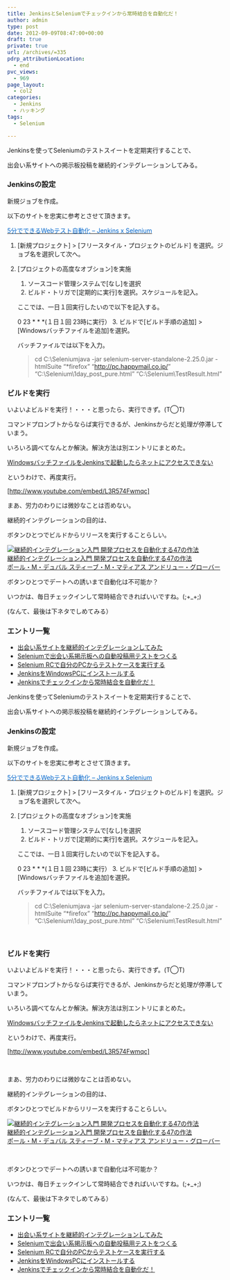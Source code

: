 ```yaml
---
title: JenkinsとSeleniumでチェックインから常時結合を自動化だ！
author: admin
type: post
date: 2012-09-09T08:47:00+00:00
draft: true
private: true
url: /archives/=335
pdrp_attributionLocation:
  - end
pvc_views:
  - 969
page_layout:
  - col2
categories:
  - Jenkins
  - ハッキング
tags:
  - Selenium

---
```

<!--:ja-->Jenkinsを使ってSeleniumのテストスイートを定期実行することで、


  
出会い系サイトへの掲示板投稿を継続的インテグレーションしてみる。

### Jenkinsの設定

新規ジョブを作成。
  
以下のサイトを忠実に参考とさせて頂きます。

[<span style="color: #0066cc;">5分でできるWebテスト自動化 &#8211; Jenkins x Selenium</span>][1]

  1. [新規プロジェクト] > [フリースタイル・プロジェクトのビルド] を選択。ジョブ名を選択して次へ。
  2. [プロジェクトの高度なオブション]を実施 
      1. ソースコード管理システムで[なし]を選択
      2. ビルド・トリガで[定期的に実行]を選択。スケジュールを記入。
  
        ここでは、一日１回実行したいので以下を記入する。
  
        0 23 \* \* *(１日１回 23時に実行）
      3. ビルドで[ビルド手順の追加] > [Windowsバッチファイルを追加]を選択。
  
        バッチファイルでは以下を入力。</p> 
        > cd C:\Seleniumjava -jar selenium-server-standalone-2.25.0.jar -htmlSuite &#8220;*firefox&#8221; &#8220;<http://pc.happymail.co.jp/>&#8221; &#8220;C:\Selenium\1day\_post\_pure.html&#8221; &#8220;C:\Selenium\TestResult.html&#8221;

### ビルドを実行

いよいよビルドを実行！・・・と思ったら、実行できず。(T◯T)
  
コマンドプロンブトからならば実行できるが、Jenkinsからだと処理が停滞していまう。

いろいろ調べてなんとか解決。解決方法は別エントリにまとめた。
  
[WindowsバッチファイルをJenkinsで起動したらネットにアクセスできない][2]

というわけで、再度実行。
  
[http://www.youtube.com/embed/L3R574Fwmqc]

まあ、労力のわりには微妙なことは否めない。
  
継続的インテグレーションの目的は、
  
ボタンひとつでビルドからリリースを実行することらしい。

<div class="wlWriterEditableSmartContent" id="scid:81867AAF-BB02-476b-AE5D-12BDAC2E750D:408c1df5-8284-4009-ae4d-8b656a7732f7" style="margin: 0px; display: inline; float: none; padding: 0px;">
  <a href="http://www.amazon.co.jp/exec/obidos/ASIN/482228395X/sleephacker-22/ref=nosim" target="_blank"><img alt="継続的インテグレーション入門 開発プロセスを自動化する47の作法" src="http://ecx.images-amazon.com/images/I/51w7z1%2BBLXL._SL160_.jpg" /><br /> 継続的インテグレーション入門 開発プロセスを自動化する47の作法<br /> ポール・M・デュバル スティーブ・M・マティアス アンドリュー・グローバー </a>
</div>

ボタンひとつでデートへの誘いまで自動化は不可能か？
  
いつかは、毎日チェックインして常時結合できればいいですね。(;+_+;)
  
(なんて、最後は下ネタでしめてみる）

### エントリ一覧

  * [出会い系サイトを継続的インテグレーションしてみた][3]
  * [Seleniumで出会い系掲示板への自動投稿用テストをつくる][4]
  * [Selenium RCで自分のPCからテストケースを実行する][5]
  * [JenkinsをWindowsPCにインストールする][5]
  * [Jenkinsでチェックインから常時結合を自動化だ！][6]

<div id="fastlookup_top">
</div>

<!--:-->

<!--:en-->Jenkinsを使ってSeleniumのテストスイートを定期実行することで、


  
出会い系サイトへの掲示板投稿を継続的インテグレーションしてみる。

### Jenkinsの設定

新規ジョブを作成。
  
以下のサイトを忠実に参考とさせて頂きます。

[<span style="color: #0066cc;">5分でできるWebテスト自動化 &#8211; Jenkins x Selenium</span>][1]

  1. [新規プロジェクト] > [フリースタイル・プロジェクトのビルド] を選択。ジョブ名を選択して次へ。
  2. [プロジェクトの高度なオブション]を実施 
      1. ソースコード管理システムで[なし]を選択
      2. ビルド・トリガで[定期的に実行]を選択。スケジュールを記入。
  
        ここでは、一日１回実行したいので以下を記入する。
  
        0 23 \* \* *(１日１回 23時に実行）
      3. ビルドで[ビルド手順の追加] > [Windowsバッチファイルを追加]を選択。
  
        バッチファイルでは以下を入力。</p> 
        > cd C:\Seleniumjava -jar selenium-server-standalone-2.25.0.jar -htmlSuite &#8220;*firefox&#8221; &#8220;<http://pc.happymail.co.jp/>&#8221; &#8220;C:\Selenium\1day\_post\_pure.html&#8221; &#8220;C:\Selenium\TestResult.html&#8221;

 

### ビルドを実行

いよいよビルドを実行！・・・と思ったら、実行できず。(T◯T)
  
コマンドプロンブトからならば実行できるが、Jenkinsからだと処理が停滞していまう。

いろいろ調べてなんとか解決。解決方法は別エントリにまとめた。
  
[WindowsバッチファイルをJenkinsで起動したらネットにアクセスできない][2]

というわけで、再度実行。
  
[http://www.youtube.com/embed/L3R574Fwmqc]
  
 

まあ、労力のわりには微妙なことは否めない。
  
継続的インテグレーションの目的は、
  
ボタンひとつでビルドからリリースを実行することらしい。

<div id="scid:81867AAF-BB02-476b-AE5D-12BDAC2E750D:408c1df5-8284-4009-ae4d-8b656a7732f7" class="wlWriterEditableSmartContent" style="margin: 0px; display: inline; float: none; padding: 0px;">
  <a href="http://www.amazon.co.jp/exec/obidos/ASIN/482228395X/sleephacker-22/ref=nosim" target="_blank"><img src="http://ecx.images-amazon.com/images/I/51w7z1%2BBLXL._SL160_.jpg" alt="継続的インテグレーション入門 開発プロセスを自動化する47の作法" /><br /> 継続的インテグレーション入門 開発プロセスを自動化する47の作法<br /> ポール・M・デュバル スティーブ・M・マティアス アンドリュー・グローバー </a>
</div>

 

ボタンひとつでデートへの誘いまで自動化は不可能か？
  
いつかは、毎日チェックインして常時結合できればいいですね。(;+_+;)
  
(なんて、最後は下ネタでしめてみる）

### エントリ一覧

  * [出会い系サイトを継続的インテグレーションしてみた][3]
  * [Seleniumで出会い系掲示板への自動投稿用テストをつくる][4]
  * [Selenium RCで自分のPCからテストケースを実行する][5]
  * [JenkinsをWindowsPCにインストールする][5]
  * [Jenkinsでチェックインから常時結合を自動化だ！][6]

<div id="fastlookup_top">
</div>

<!--:-->

 [1]: http://ozzy2010.blogspot.jp/2012/05/5web-jenkins-x-selenium.html
 [2]: http://futurismo.biz/archives/331 "WindowsバッチファイルをJenkinsで起動したらネットにアクセスできない"
 [3]: http://futurismo.biz/archives/187 "出会い系サイトを継続的インテグレーションしてみた"
 [4]: http://futurismo.biz/archives/286 "Seleniumで出会い系掲示板への自動投稿用テストをつくる"
 [5]: http://futurismo.biz/archives/292 "Selenium RCで自分のPCからテストケースを実行する"
 [6]: http://futurismo.biz/archives/335 "Jenkinsでチェックインから常時結合を自動化だ！"